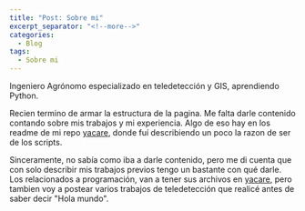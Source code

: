 ```yaml
---
title: "Post: Sobre mi"
excerpt_separator: "<!--more-->"
categories:
  - Blog
tags:
  - Sobre mi
---
```




Ingeniero Agrónomo especializado en teledetección y GIS, aprendiendo Python.

Recien termino de armar la estructura de la pagina. Me falta darle contenido contando sobre mis trabajos y mi<!--more--> experiencia. Algo de eso hay en los readme de mi repo [yacare](https://github.com/pablomandolesi/yacare), donde fuí describiendo un poco la razon de ser de los scripts.

Sinceramente, no sabía como iba a darle contenido, pero me di cuenta que con solo describir mis trabajos previos tengo un bastante con qué darle. Los relacionados a programación, van a tener sus archivos en [yacare](https://github.com/pablomandolesi/yacare), pero tambien voy a postear varios trabajos de teledetección que realicé antes de saber decir "Hola mundo".

